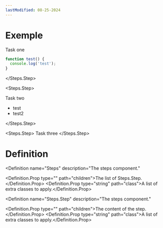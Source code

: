 ```yaml
---
lastModified: 08-25-2024
---
```


<script>
  import { Steps, Definition } from "$lib/components";
</script>

# Exemple

<Steps>
<Steps.Step>
Task one

```js
function test() {
  console.log('test');
}
```
</Steps.Step>

<Steps.Step>

Task two
 - test
 - test2

</Steps.Step>

<Steps.Step>
Task three
</Steps.Step>

</Steps>

# Definition

<Definition
  name="Steps"
  description="The steps component."
>
  <Definition.Prop type="<slot>" path="children">The list of Steps.Step.</Definition.Prop>
  <Definition.Prop type="string" path="class">A list of extra classes to apply.</Definition.Prop>
</Definition>

<Definition
  name="Steps.Step"
  description="The steps component."
>
  <Definition.Prop type="<slot>" path="children">The content of the step.</Definition.Prop>
  <Definition.Prop type="string" path="class">A list of extra classes to apply.</Definition.Prop>
</Definition>
